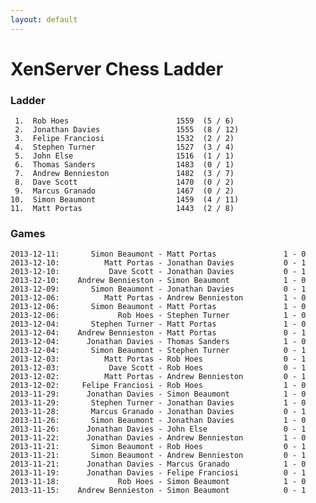 ```yaml
---
layout: default
---
```

# XenServer Chess Ladder
### Ladder
     1.  Rob Hoes                        1559  (5 / 6)
     2.  Jonathan Davies                 1555  (8 / 12)
     3.  Felipe Franciosi                1532  (2 / 2)
     4.  Stephen Turner                  1527  (3 / 4)
     5.  John Else                       1516  (1 / 1)
     6.  Thomas Sanders                  1483  (0 / 1)
     7.  Andrew Bennieston               1482  (3 / 7)
     8.  Dave Scott                      1470  (0 / 2)
     9.  Marcus Granado                  1467  (0 / 2)
    10.  Simon Beaumont                  1459  (4 / 11)
    11.  Matt Portas                     1443  (2 / 8)
### Games
    2013-12-11:       Simon Beaumont - Matt Portas               1 - 0
    2013-12-10:          Matt Portas - Jonathan Davies           0 - 1
    2013-12-10:           Dave Scott - Jonathan Davies           0 - 1
    2013-12-10:    Andrew Bennieston - Simon Beaumont            1 - 0
    2013-12-09:       Simon Beaumont - Jonathan Davies           0 - 1
    2013-12-06:          Matt Portas - Andrew Bennieston         1 - 0
    2013-12-06:       Simon Beaumont - Matt Portas               1 - 0
    2013-12-06:             Rob Hoes - Stephen Turner            1 - 0
    2013-12-04:       Stephen Turner - Matt Portas               1 - 0
    2013-12-04:    Andrew Bennieston - Matt Portas               0 - 1
    2013-12-04:      Jonathan Davies - Thomas Sanders            1 - 0
    2013-12-04:       Simon Beaumont - Stephen Turner            0 - 1
    2013-12-03:          Matt Portas - Rob Hoes                  0 - 1
    2013-12-03:           Dave Scott - Rob Hoes                  0 - 1
    2013-12-02:          Matt Portas - Andrew Bennieston         0 - 1
    2013-12-02:     Felipe Franciosi - Rob Hoes                  1 - 0
    2013-11-29:      Jonathan Davies - Simon Beaumont            1 - 0
    2013-11-29:       Stephen Turner - Jonathan Davies           1 - 0
    2013-11-28:       Marcus Granado - Jonathan Davies           0 - 1
    2013-11-26:       Simon Beaumont - Jonathan Davies           1 - 0
    2013-11-26:      Jonathan Davies - John Else                 0 - 1
    2013-11-22:      Jonathan Davies - Andrew Bennieston         1 - 0
    2013-11-21:       Simon Beaumont - Rob Hoes                  0 - 1
    2013-11-21:       Simon Beaumont - Andrew Bennieston         0 - 1
    2013-11-21:      Jonathan Davies - Marcus Granado            1 - 0
    2013-11-19:      Jonathan Davies - Felipe Franciosi          0 - 1
    2013-11-18:             Rob Hoes - Simon Beaumont            1 - 0
    2013-11-15:    Andrew Bennieston - Simon Beaumont            0 - 1

